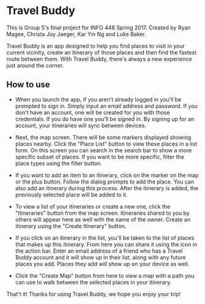# Travel Buddy
This is Group 5's final project for INFO 448 Spring 2017.
Created by Ryan Magee, Christa Joy Jaeger, Kar Yin Ng and Luke Baker.

Travel Buddy is an app designed to help you find places to visit in your current vicinity, create an 
itinerary of those places and then find the fastest route between them. With Travel Buddy, there's always a
 new experience just around the corner.
 
## How to use
* When you launch the app, if you aren't already logged in you'll be prompted to sign in. Simply input an 
email address and password. If you don't have an account, one will be created for you with those 
credentials. If you do have one you'll be signed in. By signing up for an account, your itineraries will 
sync between devices.

* Next, the map screen. There will be some markers displayed showing places nearby. Click the "Place List" 
button to view these places in a list form. On this screen you can search in the search bar to show a more 
specific subset of places. If you want to be more specific, filter the place types using the filter button.

* If you want to add an item to an itinerary, click on the marker on the map or the plus button. Follow 
the dialog prompts to add the place. You can also add an itinerary during this process. After the itinerary
 is added, the previously selected place will be added to it.
 
* To view a list of your itineraries or create a new one, click the "Itineraries" button from the map 
screen. Itineraries shared to you by others will appear here as well with the name of the owner. Create an 
itinerary using the "Create Itinerary" button. 

* If you click on an itinerary in the list, you'll be taken to the list of places that makes up this 
itinerary. From here you can share it using the icon in the action bar. Enter an email address of a friend 
who has a Travel Buddy account and it will show up in their list, along with any future places you add. 
Places they add will show up on your device as well.

* Click the "Create Map" button from here to view a map with a path you can use to walk between the 
selected places in your itinerary.

That't it! Thanks for using Travel Buddy, we hope you enjoy your trip!
 
 